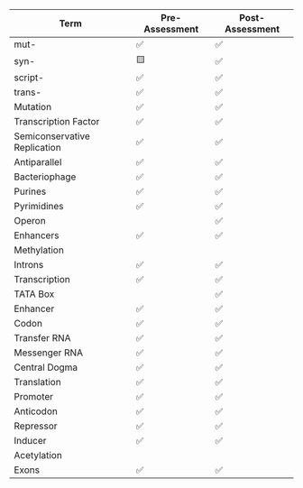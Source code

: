 | Term                         | Pre-Assessment | Post-Assessment |
| ---------------------------- | -------------- | --------------- |
| mut-                         | ✅             | ✅              |
| syn-                         | 🟨               | ✅              | 
| script-                      | ✅             | ✅              |
| trans-                       | ✅             | ✅              |
| Mutation                     | ✅             | ✅              |
| Transcription Factor         | ✅             | ✅              |
| Semiconservative Replication | ✅             | ✅              |
| Antiparallel                 | ✅             | ✅              |
| Bacteriophage                | ✅             | ✅              |
| Purines                      | ✅             | ✅              |
| Pyrimidines                  | ✅             | ✅              |
| Operon                       |                | ✅              |
| Enhancers                    | ✅             | ✅              |
| Methylation                  |                |                 |
| Introns                      | ✅             | ✅              |
| Transcription                | ✅             | ✅              |
| TATA Box                     |                | ✅              |
| Enhancer                     | ✅             | ✅              |
| Codon                        | ✅             | ✅              |
| Transfer RNA                 | ✅             | ✅              |
| Messenger RNA                | ✅             | ✅              |
| Central Dogma                | ✅             | ✅              |
| Translation                  | ✅             | ✅              |
| Promoter                     | ✅             | ✅              |
| Anticodon                    | ✅             | ✅              |
| Repressor                    | ✅             | ✅              |
| Inducer                      | ✅             | ✅              |
| Acetylation                  |                |                 |
| Exons                        | ✅             | ✅              |
